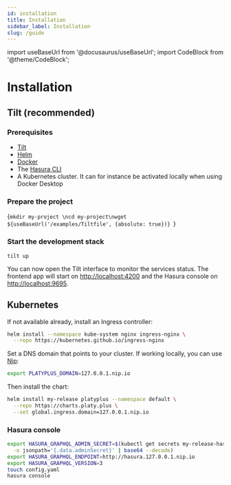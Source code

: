 ```yaml
---
id: installation
title: Installation
sidebar_label: Installation
slug: /guide
---
```


import useBaseUrl from '@docusaurus/useBaseUrl';
import CodeBlock from '@theme/CodeBlock';

# Installation

## Tilt (recommended)

### Prerequisites

- [Tilt](https://docs.tilt.dev/install.html)
- [Helm](https://helm.sh/docs/intro/install/)
- [Docker](https://docs.docker.com/get-docker/)
- The [Hasura CLI](https://hasura.io/docs/latest/graphql/core/hasura-cli/install-hasura-cli.html)
- A Kubernetes cluster. It can for instance be activated locally when using Docker Desktop

### Prepare the project

<CodeBlock className="language-shell">{`mkdir my-project \ncd my-project\nwget ${useBaseUrl('/examples/Tiltfile', {absolute: true})} `}</CodeBlock>

### Start the development stack

```shell
tilt up
```

You can now open the Tilt interface to monitor the services status.
The frontend app will start on [http://localhost:4200](http://localhost:4200) and the Hasura console on [http://localhost:9695](http://localhost:9695).

## Kubernetes

If not available already, install an Ingress controller:

```bash
helm install --namespace kube-system nginx ingress-nginx \
  --repo https://kubernetes.github.io/ingress-nginx
```

Set a DNS domain that points to your cluster. If working locally, you can use <a href="https://nip.io/" target="_blank">Nip</a>:

```bash
export PLATYPLUS_DOMAIN=127.0.0.1.nip.io
```

Then install the chart:

```bash
helm install my-release platyplus --namespace default \
  --repo https://charts.platy.plus \
  --set global.ingress.domain=127.0.0.1.nip.io
```

### Hasura console

```bash
export HASURA_GRAPHQL_ADMIN_SECRET=$(kubectl get secrets my-release-hasura \
  -o jsonpath='{.data.adminSecret}' | base64 --decode)
export HASURA_GRAPHQL_ENDPOINT=http://hasura.127.0.0.1.nip.io
export HASURA_GRAPHQL_VERSION=3
touch config.yaml
hasura console
```

<!--
## Docker-compose

TODO:

- wget docker-file
- set env: DNS, admin secret, endpoint, hasura version
- docker-compose up -d
- touch config.yaml
- hasura console

-->
